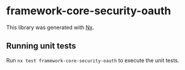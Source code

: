 # framework-core-security-oauth

This library was generated with [Nx](https://nx.dev).

## Running unit tests

Run `nx test framework-core-security-oauth` to execute the unit tests.
